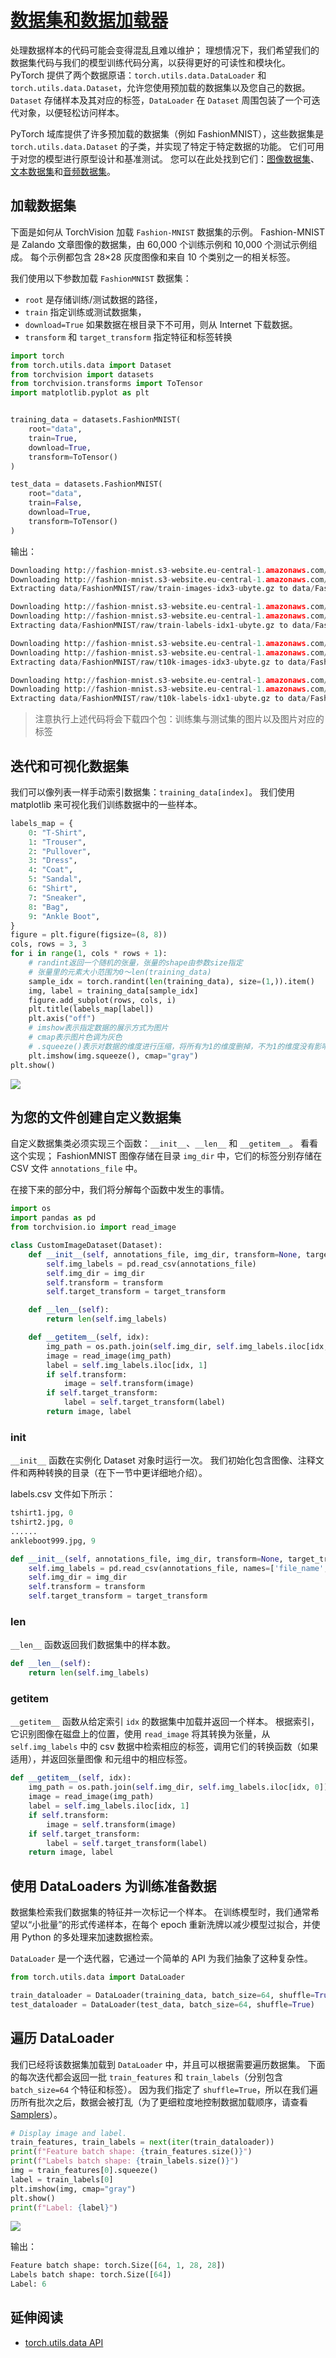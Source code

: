 # [数据集和数据加载器](https://pytorch.org/tutorials/beginner/basics/data_tutorial.html#loading-a-dataset)

处理数据样本的代码可能会变得混乱且难以维护； 理想情况下，我们希望我们的数据集代码与我们的模型训练代码分离，以获得更好的可读性和模块化。 PyTorch 提供了两个数据原语：`torch.utils.data.DataLoader` 和 `torch.utils.data.Dataset`，允许您使用预加载的数据集以及您自己的数据。 `Dataset` 存储样本及其对应的标签，`DataLoader` 在 `Dataset` 周围包装了一个可迭代对象，以便轻松访问样本。

PyTorch 域库提供了许多预加载的数据集（例如 FashionMNIST），这些数据集是 `torch.utils.data.Dataset` 的子类，并实现了特定于特定数据的功能。 它们可用于对您的模型进行原型设计和基准测试。 您可以在此处找到它们：[图像数据集](https://pytorch.org/vision/stable/datasets.html)、[文本数据集](https://pytorch.org/text/stable/datasets.html)和[音频数据集](https://pytorch.org/audio/stable/datasets.html)。


## 加载数据集

下面是如何从 TorchVision 加载 `Fashion-MNIST` 数据集的示例。 Fashion-MNIST 是 Zalando 文章图像的数据集，由 60,000 个训练示例和 10,000 个测试示例组成。 每个示例都包含 28×28 灰度图像和来自 10 个类别之一的相关标签。

我们使用以下参数加载 `FashionMNIST` 数据集：
- `root` 是存储训练/测试数据的路径，
- `train` 指定训练或测试数据集，
- `download=True` 如果数据在根目录下不可用，则从 Internet 下载数据。
- `transform` 和 `target_transform` 指定特征和标签转换

```python
import torch
from torch.utils.data import Dataset
from torchvision import datasets
from torchvision.transforms import ToTensor
import matplotlib.pyplot as plt


training_data = datasets.FashionMNIST(
    root="data",
    train=True,
    download=True,
    transform=ToTensor()
)

test_data = datasets.FashionMNIST(
    root="data",
    train=False,
    download=True,
    transform=ToTensor()
)
```

输出：
```python
Downloading http://fashion-mnist.s3-website.eu-central-1.amazonaws.com/train-images-idx3-ubyte.gz
Downloading http://fashion-mnist.s3-website.eu-central-1.amazonaws.com/train-images-idx3-ubyte.gz to data/FashionMNIST/raw/train-images-idx3-ubyte.gz
Extracting data/FashionMNIST/raw/train-images-idx3-ubyte.gz to data/FashionMNIST/raw

Downloading http://fashion-mnist.s3-website.eu-central-1.amazonaws.com/train-labels-idx1-ubyte.gz
Downloading http://fashion-mnist.s3-website.eu-central-1.amazonaws.com/train-labels-idx1-ubyte.gz to data/FashionMNIST/raw/train-labels-idx1-ubyte.gz
Extracting data/FashionMNIST/raw/train-labels-idx1-ubyte.gz to data/FashionMNIST/raw

Downloading http://fashion-mnist.s3-website.eu-central-1.amazonaws.com/t10k-images-idx3-ubyte.gz
Downloading http://fashion-mnist.s3-website.eu-central-1.amazonaws.com/t10k-images-idx3-ubyte.gz to data/FashionMNIST/raw/t10k-images-idx3-ubyte.gz
Extracting data/FashionMNIST/raw/t10k-images-idx3-ubyte.gz to data/FashionMNIST/raw

Downloading http://fashion-mnist.s3-website.eu-central-1.amazonaws.com/t10k-labels-idx1-ubyte.gz
Downloading http://fashion-mnist.s3-website.eu-central-1.amazonaws.com/t10k-labels-idx1-ubyte.gz to data/FashionMNIST/raw/t10k-labels-idx1-ubyte.gz
Extracting data/FashionMNIST/raw/t10k-labels-idx1-ubyte.gz to data/FashionMNIST/raw
```
> 注意执行上述代码将会下载四个包：训练集与测试集的图片以及图片对应的标签

## 迭代和可视化数据集

我们可以像列表一样手动索引数据集：```training_data[index]```。 我们使用 matplotlib 来可视化我们训练数据中的一些样本。
```python
labels_map = {
    0: "T-Shirt",
    1: "Trouser",
    2: "Pullover",
    3: "Dress",
    4: "Coat",
    5: "Sandal",
    6: "Shirt",
    7: "Sneaker",
    8: "Bag",
    9: "Ankle Boot",
}
figure = plt.figure(figsize=(8, 8))
cols, rows = 3, 3
for i in range(1, cols * rows + 1):
    # randint返回一个随机的张量，张量的shape由参数size指定
    # 张量里的元素大小范围为0～len(training_data)
    sample_idx = torch.randint(len(training_data), size=(1,)).item()
    img, label = training_data[sample_idx]
    figure.add_subplot(rows, cols, i)
    plt.title(labels_map[label])
    plt.axis("off")
    # imshow表示指定数据的展示方式为图片
    # cmap表示图片色调为灰色
    # .squeeze()表示对数据的维度进行压缩，将所有为1的维度删掉，不为1的维度没有影响
    plt.imshow(img.squeeze(), cmap="gray")
plt.show()
```

![](https://pytorch.org/tutorials/_images/sphx_glr_data_tutorial_001.png)

## 为您的文件创建自定义数据集

自定义数据集类必须实现三个函数：`__init__`、`__len__` 和 `__getitem__`。 看看这个实现； FashionMNIST 图像存储在目录 `img_dir` 中，它们的标签分别存储在 CSV 文件 `annotations_file` 中。

在接下来的部分中，我们将分解每个函数中发生的事情。
```python
import os
import pandas as pd
from torchvision.io import read_image

class CustomImageDataset(Dataset):
    def __init__(self, annotations_file, img_dir, transform=None, target_transform=None):
        self.img_labels = pd.read_csv(annotations_file)
        self.img_dir = img_dir
        self.transform = transform
        self.target_transform = target_transform

    def __len__(self):
        return len(self.img_labels)

    def __getitem__(self, idx):
        img_path = os.path.join(self.img_dir, self.img_labels.iloc[idx, 0])
        image = read_image(img_path)
        label = self.img_labels.iloc[idx, 1]
        if self.transform:
            image = self.transform(image)
        if self.target_transform:
            label = self.target_transform(label)
        return image, label
```

### __init__
`__init__` 函数在实例化 Dataset 对象时运行一次。 我们初始化包含图像、注释文件和两种转换的目录（在下一节中更详细地介绍）。

labels.csv 文件如下所示：
```python
tshirt1.jpg, 0
tshirt2.jpg, 0
......
ankleboot999.jpg, 9
```

```python
def __init__(self, annotations_file, img_dir, transform=None, target_transform=None):
    self.img_labels = pd.read_csv(annotations_file, names=['file_name', 'label'])
    self.img_dir = img_dir
    self.transform = transform
    self.target_transform = target_transform
```

### __len__
`__len__` 函数返回我们数据集中的样本数。
```python
def __len__(self):
    return len(self.img_labels)
```

### __getitem__
`__getitem__` 函数从给定索引 `idx` 的数据集中加载并返回一个样本。 根据索引，它识别图像在磁盘上的位置，使用 `read_image` 将其转换为张量，从 `self.img_labels` 中的 csv 数据中检索相应的标签，调用它们的转换函数（如果适用），并返回张量图像 和元组中的相应标签。

```python
def __getitem__(self, idx):
    img_path = os.path.join(self.img_dir, self.img_labels.iloc[idx, 0])
    image = read_image(img_path)
    label = self.img_labels.iloc[idx, 1]
    if self.transform:
        image = self.transform(image)
    if self.target_transform:
        label = self.target_transform(label)
    return image, label
```

## 使用 DataLoaders 为训练准备数据
数据集检索我们数据集的特征并一次标记一个样本。 在训练模型时，我们通常希望以“小批量”的形式传递样本，在每个 epoch 重新洗牌以减少模型过拟合，并使用 Python 的多处理来加速数据检索。

`DataLoader` 是一个迭代器，它通过一个简单的 API 为我们抽象了这种复杂性。

```python
from torch.utils.data import DataLoader

train_dataloader = DataLoader(training_data, batch_size=64, shuffle=True)
test_dataloader = DataLoader(test_data, batch_size=64, shuffle=True)
```

## 遍历 DataLoader
我们已经将该数据集加载到 `DataLoader` 中，并且可以根据需要遍历数据集。 下面的每次迭代都会返回一批 `train_features` 和 `train_labels`（分别包含 `batch_size=64` 个特征和标签）。 因为我们指定了 `shuffle=True`，所以在我们遍历所有批次之后，数据会被打乱（为了更细粒度地控制数据加载顺序，请查看 [Samplers](https://pytorch.org/docs/stable/data.html#data-loading-order-and-sampler)）。

```python
# Display image and label.
train_features, train_labels = next(iter(train_dataloader))
print(f"Feature batch shape: {train_features.size()}")
print(f"Labels batch shape: {train_labels.size()}")
img = train_features[0].squeeze()
label = train_labels[0]
plt.imshow(img, cmap="gray")
plt.show()
print(f"Label: {label}")
```

![](https://pytorch.org/tutorials/_images/sphx_glr_data_tutorial_002.png)

输出：
```python
Feature batch shape: torch.Size([64, 1, 28, 28])
Labels batch shape: torch.Size([64])
Label: 6
```

## 延伸阅读
- [torch.utils.data API](https://pytorch.org/docs/stable/data.html)